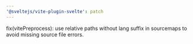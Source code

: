 ```yaml
---
'@sveltejs/vite-plugin-svelte': patch
---
```


fix(vitePreprocess): use relative paths without lang suffix in sourcemaps to avoid missing source file errors.
